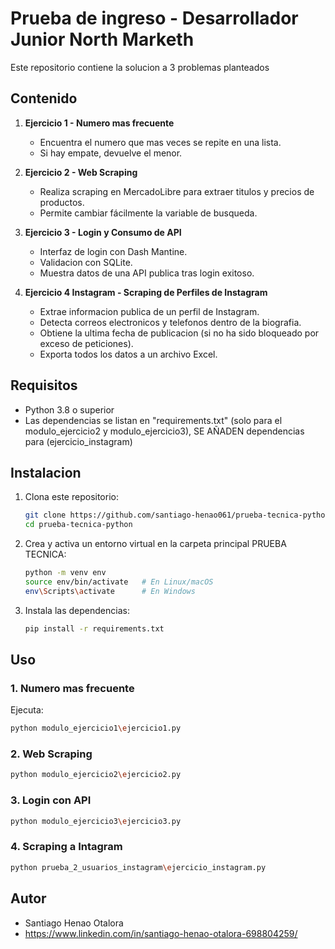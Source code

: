 #  Prueba de ingreso - Desarrollador Junior North Marketh

Este repositorio contiene la solucion a 3 problemas planteados

## Contenido

1. **Ejercicio 1 - Numero mas frecuente**
   - Encuentra el numero que mas veces se repite en una lista.
   - Si hay empate, devuelve el menor.

2. **Ejercicio 2 - Web Scraping**
   - Realiza scraping en MercadoLibre para extraer titulos y precios de productos.
   - Permite cambiar fácilmente la variable de busqueda.

3. **Ejercicio 3 - Login y Consumo de API**
   - Interfaz de login con Dash Mantine.
   - Validacion con SQLite.
   - Muestra datos de una API publica tras login exitoso.
  
4. **Ejercicio 4 Instagram - Scraping de Perfiles de Instagram**
   - Extrae informacion publica de un perfil de Instagram.
   - Detecta correos electronicos y telefonos dentro de la biografia.
   - Obtiene la ultima fecha de publicacion (si no ha sido bloqueado por exceso de peticiones).
   - Exporta todos los datos a un archivo Excel.

## Requisitos

- Python 3.8 o superior
- Las dependencias se listan en "requirements.txt" (solo para el modulo_ejercicio2 y modulo_ejercicio3), SE AÑADEN dependencias para (ejercicio_instagram)

## Instalacion

1. Clona este repositorio:

   ```bash
   git clone https://github.com/santiago-henao061/prueba-tecnica-python.git
   cd prueba-tecnica-python
   ```

2. Crea y activa un entorno virtual en la carpeta principal PRUEBA TECNICA:

   ```bash
   python -m venv env
   source env/bin/activate   # En Linux/macOS
   env\Scripts\activate      # En Windows
   ```

3. Instala las dependencias:

   ```bash
   pip install -r requirements.txt
   ```

## Uso

### 1. Numero mas frecuente
Ejecuta:

```bash
python modulo_ejercicio1\ejercicio1.py
```

### 2. Web Scraping

```bash
python modulo_ejercicio2\ejercicio2.py
```

### 3. Login con API

```bash
python modulo_ejercicio3\ejercicio3.py
```

### 4. Scraping a Intagram

```bash
python prueba_2_usuarios_instagram\ejercicio_instagram.py
```

## Autor

- Santiago Henao Otalora
- https://www.linkedin.com/in/santiago-henao-otalora-698804259/

